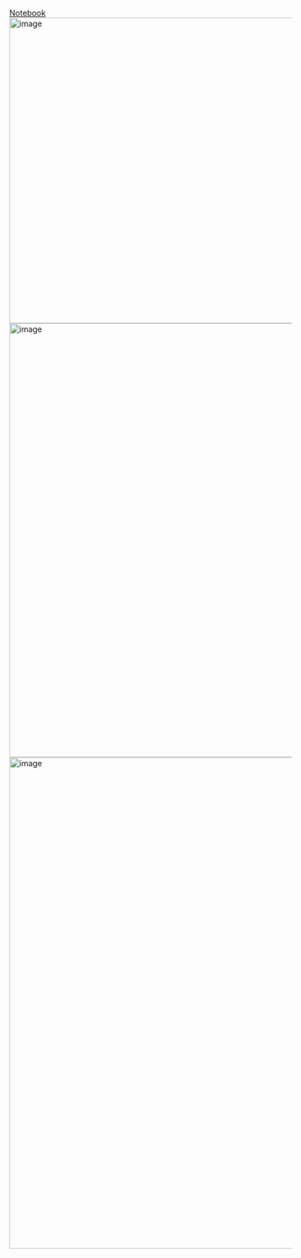 [Notebook](https://www.kaggle.com/code/devanyusfasukmadya/trafficconedetection)
<img width="1073" height="545" alt="image" src="https://github.com/user-attachments/assets/0b7c4846-a4ae-42fc-82dc-d8107f2e3ec6" />
<img width="1000" height="774" alt="image" src="https://github.com/user-attachments/assets/a20c2e37-c511-41e4-a453-c98cf3bcdf7f" />
<img width="1235" height="876" alt="image" src="https://github.com/user-attachments/assets/0dcb5afa-b0e0-4749-8b29-5b27d8761366" />



